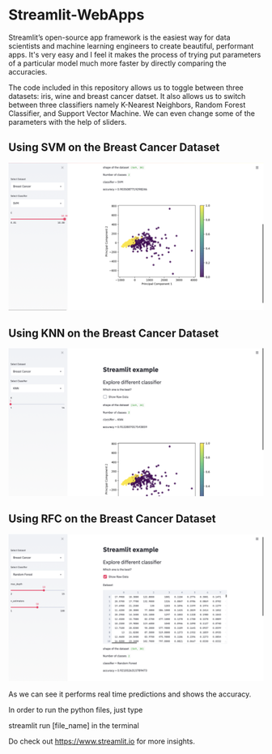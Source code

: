 # Streamlit-WebApps
Streamlit’s open-source app framework is the easiest way for data scientists and machine learning engineers to create beautiful, performant apps. It's very easy and I feel it makes the process of trying put parameters of a particular model much more faster by directly comparing the accuracies.

The code included in this repository allows us to toggle between three datasets: iris, wine and breast cancer datset. It also allows us to switch between three classifiers namely K-Nearest Neighbors, Random Forest Classifier, and Support Vector Machine. We can even change some of the parameters with the help of sliders.

## Using SVM on the Breast Cancer Dataset

<img src="webapp_pics/result1.png" width="700" >

## Using KNN on the Breast Cancer Dataset

<img src="webapp_pics/result2.png" width="700" >

## Using RFC on the Breast Cancer Dataset

<img src="webapp_pics/result3.png" width="700" >

As we can see it performs real time predictions and shows the accuracy.

In order to run the python files, just type 

streamlit run [file_name] in the terminal

Do check out https://www.streamlit.io for more insights.

